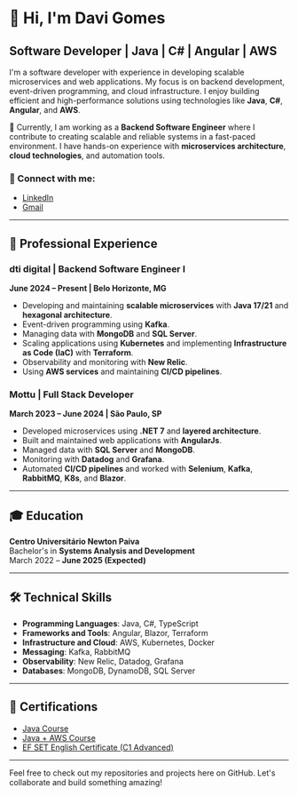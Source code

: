 # 👋 Hi, I'm Davi Gomes

## Software Developer | Java | C# | Angular | AWS

I'm a software developer with experience in developing scalable microservices and web applications. My focus is on backend development, event-driven programming, and cloud infrastructure. I enjoy building efficient and high-performance solutions using technologies like **Java**, **C#**, **Angular**, and **AWS**.

🔧 Currently, I am working as a **Backend Software Engineer** where I contribute to creating scalable and reliable systems in a fast-paced environment. I have hands-on experience with **microservices architecture**, **cloud technologies**, and automation tools.

### 🔗 Connect with me:
- [LinkedIn](https://www.linkedin.com/in/dgomes04)
- [Gmail](mailto:gdavi989@gmail.com)

---

## 💼 Professional Experience

### dti digital | Backend Software Engineer I 
**June 2024 – Present | Belo Horizonte, MG**

- Developing and maintaining **scalable microservices** with **Java 17/21** and **hexagonal architecture**.
- Event-driven programming using **Kafka**.
- Managing data with **MongoDB** and **SQL Server**.
- Scaling applications using **Kubernetes** and implementing **Infrastructure as Code (IaC)** with **Terraform**.
- Observability and monitoring with **New Relic**.
- Using **AWS services** and maintaining **CI/CD pipelines**.

### Mottu | Full Stack Developer
**March 2023 – June 2024 | São Paulo, SP**

- Developed microservices using **.NET 7** and **layered architecture**.
- Built and maintained web applications with **AngularJs**.
- Managed data with **SQL Server** and **MongoDB**.
- Monitoring with **Datadog** and **Grafana**.
- Automated **CI/CD pipelines** and worked with **Selenium**, **Kafka**, **RabbitMQ**, **K8s**, and **Blazor**.

---

## 🎓 Education
**Centro Universitário Newton Paiva**  
Bachelor's in **Systems Analysis and Development**  
March 2022 – **June 2025 (Expected)**

---

## 🛠️ Technical Skills

- **Programming Languages**: Java, C#, TypeScript
- **Frameworks and Tools**: Angular, Blazor, Terraform
- **Infrastructure and Cloud**: AWS, Kubernetes, Docker
- **Messaging**: Kafka, RabbitMQ
- **Observability**: New Relic, Datadog, Grafana
- **Databases**: MongoDB, DynamoDB, SQL Server

---

## 📜 Certifications

- [Java Course](https://app.rocketseat.com.br/certificates/c3e640ae-4399-40e4-828a-6d700736d4f4)
- [Java + AWS Course](https://app.rocketseat.com.br/certificates/20ce8ae1-b4eb-49cb-bca8-47cc8dc8458e)
- [EF SET English Certificate (C1 Advanced)](https://cert.efset.org/NYVJEN)

---

Feel free to check out my repositories and projects here on GitHub. Let's collaborate and build something amazing!

